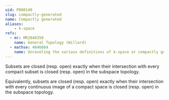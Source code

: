 ```yaml
---
uid: P000140
slug: compactly-generated
name: Compactly generated
aliases:
    - k-space
refs:
  - mr: MR2048350
    name: General Topology (Willard)
  - mathse: 4646084
    name: Unraveling the various definitions of k-space or compactly generated space
---
```


Subsets are closed (resp. open) exactly when their intersection with every compact
subset is closed (resp. open) in the subspace topology.

Equivalently, subsets are closed (resp. open) exactly when their intersection with every continuous
image of a compact space is closed (resp. open) in the subspace topology.
